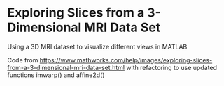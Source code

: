 # Exploring Slices from a 3-Dimensional MRI Data Set

Using a 3D MRI dataset to visualize different views in MATLAB

Code from https://www.mathworks.com/help/images/exploring-slices-from-a-3-dimensional-mri-data-set.html with refactoring to use updated functions imwarp() and affine2d()




